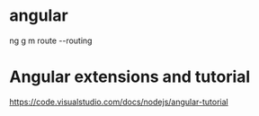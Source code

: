 
# angular 

ng g m route --routing


# Angular extensions and tutorial

https://code.visualstudio.com/docs/nodejs/angular-tutorial

